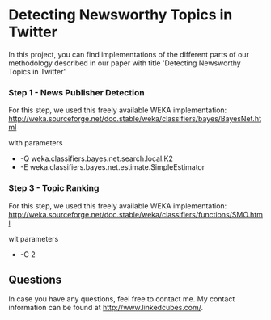 Detecting Newsworthy Topics in Twitter
======================================

In this project, you can find implementations of the different parts of our methodology described in our paper with title 'Detecting Newsworthy Topics in Twitter'.

### Step 1 - News Publisher Detection
For this step, we used this freely available WEKA implementation: 
http://weka.sourceforge.net/doc.stable/weka/classifiers/bayes/BayesNet.html

with parameters
* -Q weka.classifiers.bayes.net.search.local.K2
* -E weka.classifiers.bayes.net.estimate.SimpleEstimator


### Step 3 - Topic Ranking
For this step, we used this freely available WEKA implementation: 
http://weka.sourceforge.net/doc.stable/weka/classifiers/functions/SMO.html

wit parameters
* -C 2

Questions
-------------

In case you have any questions, feel free to contact me. My contact information can be found at http://www.linkedcubes.com/.